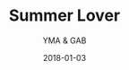 ---
title: "Summer Lover"
subtitle: "YMA & GAB"
customForwardUrl: "https://www.youtube.com/watch?v=O6TXj9rguZ8"
displayImg: "https://img.youtube.com/vi/O6TXj9rguZ8/0.jpg"
date: "2018-01-03"
newTab: true 
---